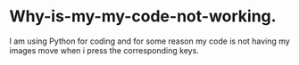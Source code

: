 # Why-is-my-my-code-not-working.
I am using Python for coding and for some reason my code is not having my images move when i press the corresponding keys.
